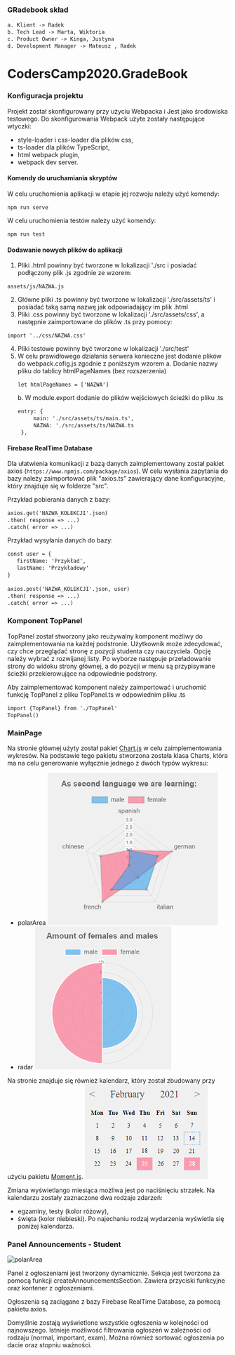 ### GRadebook skład

    a. Klient -> Radek
    b. Tech Lead -> Marta, Wiktoria
    c. Product Owner -> Kinga, Justyna
    d. Development Manager -> Mateusz , Radek

# CodersCamp2020.GradeBook

### Konfiguracja projektu

Projekt został skonfigurowany przy użyciu Webpacka i Jest jako środowiska testowego. Do skonfigurowania Webpack użyte zostały następujące wtyczki:

- style-loader i css-loader dla plików css,
- ts-loader dla plików TypeScript,
- html webpack plugin,
- webpack dev server.

#### Komendy do uruchamiania skryptów

W celu uruchomienia aplikacji w etapie jej rozwoju należy użyć komendy:

```
npm run serve
```

W celu uruchomienia testów należy użyć komendy:

```
npm run test
```

#### Dodawanie nowych plików do aplikacji

1. Pliki .html powinny być tworzone w lokalizacji './src i posiadać podłączony plik .js zgodnie ze wzorem:

```
assets/js/NAZWA.js
```

2. Główne pliki .ts powinny być tworzone w lokalizacji './src/assets/ts' i posiadać taką samą nazwę jak odpowiadający im plik .html
3. Pliki .css powinny być tworzone w lokalizacji './src/assets/css', a następnie zaimportowane do plików .ts przy pomocy:

```
import '../css/NAZWA.css'
```

4. Pliki testowe powinny być tworzone w lokalizacji './src/test'
5. W celu prawidłowego działania serwera konieczne jest dodanie plików do webpack.cofig.js zgodnie z poniższym wzorem
   a. Dodanie nazwy pliku do tablicy htmlPageNames (bez rozszerzenia)
   ```
   let htmlPageNames = ['NAZWA']
   ```
   b. W module.export dodanie do plików wejściowych ścieżki do pliku .ts
   ```
   entry: {
        main: './src/assets/ts/main.ts',
        NAZWA: './src/assets/ts/NAZWA.ts
    },
   ```

#### Firebase RealTime Database

Dla ułatwienia komunikacji z bazą danych zaimplementowany został pakiet axios (`https://www.npmjs.com/package/axios`).
W celu wysłania zapytania do bazy należy zaimportować plik "axios.ts" zawierający dane konfiguracyjne, który znajduje się w folderze "src".

Przykład pobierania danych z bazy:

```
axios.get('NAZWA_KOLEKCJI'.json)
.then( response => ...)
.catch( error => ...)

```

Przykład wysyłania danych do bazy:

```
const user = {
   firstName: 'Przykład',
   lastName: 'Przykładowy'
}

axios.post('NAZWA_KOLEKCJI'.json, user)
.then( response => ...)
.catch( error => ...)

```

### Komponent TopPanel

TopPanel został stworzony jako reużywalny komponent możliwy do zaimplementowania na każdej podstronie. Użytkownik może zdecydować, czy chce przeglądać stronę z pozycji studenta czy nauczyciela. Opcję należy wybrać z rozwijanej listy. Po wyborze następuje przeładowanie strony do widoku strony głównej, a do pozycji w menu są przypisywane ścieżki przekierowujące na odpowiednie podstrony.

Aby zaimplementować komponent należy zaimportować i uruchomić funkcję TopPanel z pliku TopPanel.ts w odpowiednim pliku .ts

```
import {TopPanel} from './TopPanel'
TopPanel()
```

### MainPage

Na stronie głównej użyty został pakiet [Chart.js](https://www.chartjs.org/) w celu zaimplementowania wykresów. Na podstawie tego pakietu stworzona została klasa Charts, która ma na celu generowanie wyłącznie jednego z dwóch typów wykresu:

- polarArea
  ![polarArea](/dist/assets/static/wykres2.png)
- radar
  ![radar](/dist/assets/static/wykres1.png)

Na stronie znajduje się również kalendarz, który został zbudowany przy użyciu pakietu [Moment.js](https://momentjs.com/).
![calendar](/dist/assets/static/kalendarz.png)

Zmiana wyświetlango miesiąca możliwa jest po naciśnięciu strzałek. Na kalendarzu zostały zaznaczone dwa rodzaje zdarzeń:

- egzaminy, testy (kolor różowy),
- święta (kolor niebieski).
  Po najechaniu rodzaj wydarzenia wyświetla się poniżej kalendarza.

### Panel Announcements - Student

![polarArea](/dist/assets/static/announcementsStudent.jpg)

Panel z ogłoszeniami jest tworzony dynamicznie. Sekcja jest tworzona za pomocą funkcji createAnnouncementsSection. Zawiera przyciski funkcyjne oraz kontener z ogłoszeniami.

Ogłoszenia są zaciągane z bazy Firebase RealTime Database, za pomocą pakietu axios.

Domyślnie zostają wyświetlone wszystkie ogłoszenia w kolejności od najnowszego. Istnieje możliwość filtrowania ogłoszeń w zależności od rodzaju (normal, important, exam). Można również sortować ogłoszenia po dacie oraz stopniu ważności.
